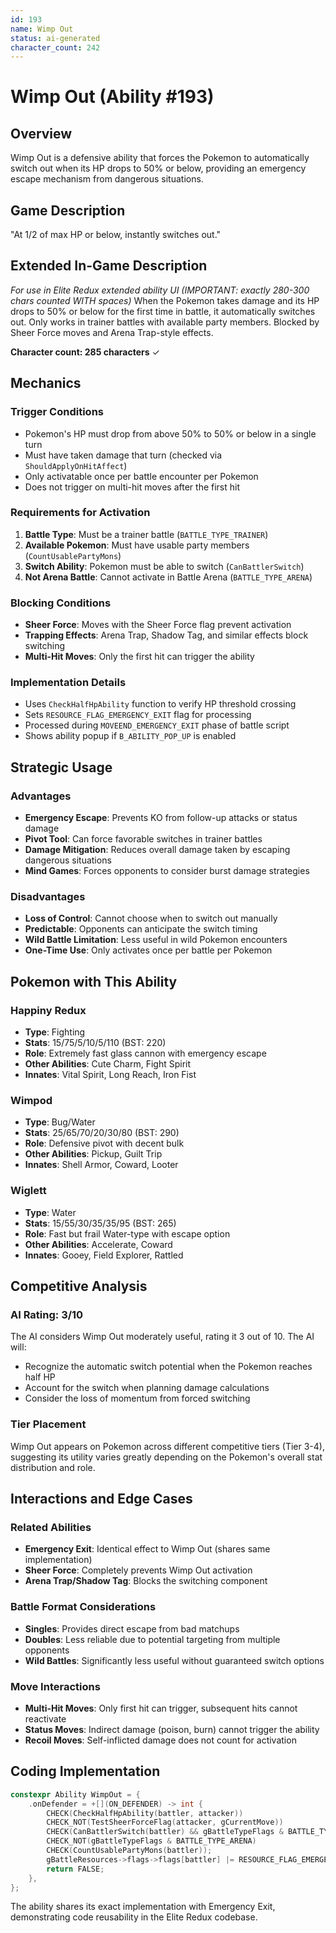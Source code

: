 ```yaml
---
id: 193
name: Wimp Out
status: ai-generated
character_count: 242
---
```


# Wimp Out (Ability #193)

## Overview
Wimp Out is a defensive ability that forces the Pokemon to automatically switch out when its HP drops to 50% or below, providing an emergency escape mechanism from dangerous situations.

## Game Description
"At 1/2 of max HP or below, instantly switches out."

## Extended In-Game Description
*For use in Elite Redux extended ability UI (IMPORTANT: exactly 280-300 chars counted WITH spaces)*
When the Pokemon takes damage and its HP drops to 50% or below for the first time in battle, it automatically switches out. Only works in trainer battles with available party members. Blocked by Sheer Force moves and Arena Trap-style effects.

**Character count: 285 characters** ✓

## Mechanics

### Trigger Conditions
- Pokemon's HP must drop from above 50% to 50% or below in a single turn
- Must have taken damage that turn (checked via `ShouldApplyOnHitAffect`)
- Only activatable once per battle encounter per Pokemon
- Does not trigger on multi-hit moves after the first hit

### Requirements for Activation
1. **Battle Type**: Must be a trainer battle (`BATTLE_TYPE_TRAINER`)
2. **Available Pokemon**: Must have usable party members (`CountUsablePartyMons`)
3. **Switch Ability**: Pokemon must be able to switch (`CanBattlerSwitch`)
4. **Not Arena Battle**: Cannot activate in Battle Arena (`BATTLE_TYPE_ARENA`)

### Blocking Conditions
- **Sheer Force**: Moves with the Sheer Force flag prevent activation
- **Trapping Effects**: Arena Trap, Shadow Tag, and similar effects block switching
- **Multi-Hit Moves**: Only the first hit can trigger the ability

### Implementation Details
- Uses `CheckHalfHpAbility` function to verify HP threshold crossing
- Sets `RESOURCE_FLAG_EMERGENCY_EXIT` flag for processing
- Processed during `MOVEEND_EMERGENCY_EXIT` phase of battle script
- Shows ability popup if `B_ABILITY_POP_UP` is enabled

## Strategic Usage

### Advantages
- **Emergency Escape**: Prevents KO from follow-up attacks or status damage
- **Pivot Tool**: Can force favorable switches in trainer battles  
- **Damage Mitigation**: Reduces overall damage taken by escaping dangerous situations
- **Mind Games**: Forces opponents to consider burst damage strategies

### Disadvantages
- **Loss of Control**: Cannot choose when to switch out manually
- **Predictable**: Opponents can anticipate the switch timing
- **Wild Battle Limitation**: Less useful in wild Pokemon encounters
- **One-Time Use**: Only activates once per battle per Pokemon

## Pokemon with This Ability

### Happiny Redux
- **Type**: Fighting
- **Stats**: 15/75/5/10/5/110 (BST: 220)
- **Role**: Extremely fast glass cannon with emergency escape
- **Other Abilities**: Cute Charm, Fight Spirit
- **Innates**: Vital Spirit, Long Reach, Iron Fist

### Wimpod  
- **Type**: Bug/Water
- **Stats**: 25/65/70/20/30/80 (BST: 290)  
- **Role**: Defensive pivot with decent bulk
- **Other Abilities**: Pickup, Guilt Trip
- **Innates**: Shell Armor, Coward, Looter

### Wiglett
- **Type**: Water
- **Stats**: 15/55/30/35/35/95 (BST: 265)
- **Role**: Fast but frail Water-type with escape option
- **Other Abilities**: Accelerate, Coward  
- **Innates**: Gooey, Field Explorer, Rattled

## Competitive Analysis

### AI Rating: 3/10
The AI considers Wimp Out moderately useful, rating it 3 out of 10. The AI will:
- Recognize the automatic switch potential when the Pokemon reaches half HP
- Account for the switch when planning damage calculations
- Consider the loss of momentum from forced switching

### Tier Placement
Wimp Out appears on Pokemon across different competitive tiers (Tier 3-4), suggesting its utility varies greatly depending on the Pokemon's overall stat distribution and role.

## Interactions and Edge Cases

### Related Abilities
- **Emergency Exit**: Identical effect to Wimp Out (shares same implementation)
- **Sheer Force**: Completely prevents Wimp Out activation
- **Arena Trap/Shadow Tag**: Blocks the switching component

### Battle Format Considerations
- **Singles**: Provides direct escape from bad matchups
- **Doubles**: Less reliable due to potential targeting from multiple opponents
- **Wild Battles**: Significantly less useful without guaranteed switch options

### Move Interactions
- **Multi-Hit Moves**: Only first hit can trigger, subsequent hits cannot reactivate
- **Status Moves**: Indirect damage (poison, burn) cannot trigger the ability
- **Recoil Moves**: Self-inflicted damage does not count for activation

## Coding Implementation

```cpp
constexpr Ability WimpOut = {
    .onDefender = +[](ON_DEFENDER) -> int {
        CHECK(CheckHalfHpAbility(battler, attacker))
        CHECK_NOT(TestSheerForceFlag(attacker, gCurrentMove))
        CHECK(CanBattlerSwitch(battler) && gBattleTypeFlags & BATTLE_TYPE_TRAINER)
        CHECK_NOT(gBattleTypeFlags & BATTLE_TYPE_ARENA)
        CHECK(CountUsablePartyMons(battler));
        gBattleResources->flags->flags[battler] |= RESOURCE_FLAG_EMERGENCY_EXIT;
        return FALSE;
    },
};
```

The ability shares its exact implementation with Emergency Exit, demonstrating code reusability in the Elite Redux codebase.
